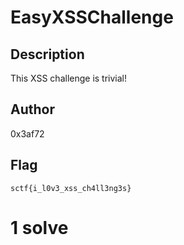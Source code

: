 # EasyXSSChallenge

## Description

This XSS challenge is trivial!

## Author

0x3af72

## Flag

`sctf{i_l0v3_xss_ch4ll3ng3s}`

# 1 solve
